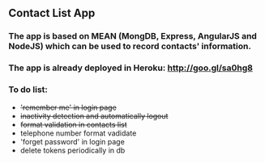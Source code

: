 ## Contact List App

### The app is based on MEAN (MongDB, Express, AngularJS and NodeJS) which can be used to record contacts' information.
### The app is already deployed in Heroku: http://goo.gl/sa0hg8

### To do list:
* ~~'remember me' in login page~~
* ~~inactivity detection and automatically logout~~
* ~~format validation in contacts list~~
* telephone number format vadidate
* 'forget password' in login page
* delete tokens periodically in db

